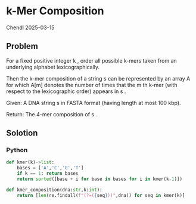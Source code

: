 # k-Mer Composition

Chendl 2025-03-15

## Problem

For a fixed positive integer k
, order all possible k-mers taken from an underlying alphabet lexicographically.

Then the k-mer composition of a string s
 can be represented by an array A
 for which A[m]
 denotes the number of times that the m
th k-mer (with respect to the lexicographic order) appears in s
.

Given: A DNA string s
 in FASTA format (having length at most 100 kbp).

Return: The 4-mer composition of s
.

## Solotion

### Python

``` python
def kmer(k)->list:
	bases = ['A','C','G','T']
	if k == 1: return bases
	return sorted([base + i for base in bases for i in kmer(k-1)])

def kmer_composition(dna:str,k:int):
	return [len(re.findall(f"(?=({seq}))",dna)) for seq in kmer(k)]
```
